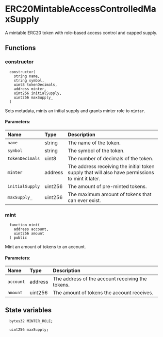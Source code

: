 # ERC20MintableAccessControlledMaxSupply

A mintable ERC20 token with role-based access control and capped supply.

## Functions

### constructor

```solidity
  constructor(
    string name,
    string symbol,
    uint8 tokenDecimals,
    address minter,
    uint256 initialSupply,
    uint256 maxSupply_
  )
```

Sets metadata, mints an initial supply and grants minter role to `minter`.

#### Parameters:

| Name            | Type    | Description                                                                                      |
| :-------------- | :------ | :----------------------------------------------------------------------------------------------- |
| `name`          | string  | The name of the token.                                                                           |
| `symbol`        | string  | The symbol of the token.                                                                         |
| `tokenDecimals` | uint8   | The number of decimals of the token.                                                             |
| `minter`        | address | The address receiving the initial token supply that will also have permissions to mint it later. |
| `initialSupply` | uint256 | The amount of pre-minted tokens.                                                                 |
| `maxSupply_`    | uint256 | The maximum amount of tokens that can ever exist.                                                |

### mint

```solidity
  function mint(
    address account,
    uint256 amount
  ) public
```

Mint an amount of tokens to an account.

#### Parameters:

| Name      | Type    | Description                                      |
| :-------- | :------ | :----------------------------------------------- |
| `account` | address | The address of the account receiving the tokens. |
| `amount`  | uint256 | The amount of tokens the account receives.       |

## State variables

```solidity
  bytes32 MINTER_ROLE;

  uint256 maxSupply;
```
